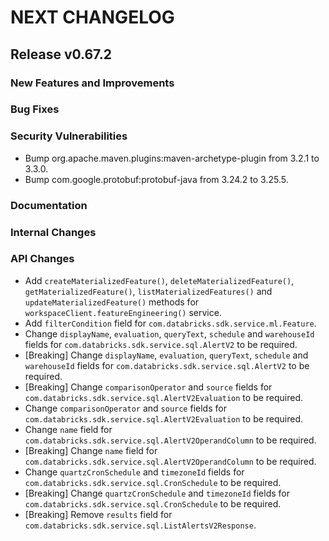 # NEXT CHANGELOG

## Release v0.67.2

### New Features and Improvements

### Bug Fixes

### Security Vulnerabilities

* Bump org.apache.maven.plugins:maven-archetype-plugin from 3.2.1 to 3.3.0.
* Bump com.google.protobuf:protobuf-java from 3.24.2 to 3.25.5. 

### Documentation

### Internal Changes

### API Changes
* Add `createMaterializedFeature()`, `deleteMaterializedFeature()`, `getMaterializedFeature()`, `listMaterializedFeatures()` and `updateMaterializedFeature()` methods for `workspaceClient.featureEngineering()` service.
* Add `filterCondition` field for `com.databricks.sdk.service.ml.Feature`.
* Change `displayName`, `evaluation`, `queryText`, `schedule` and `warehouseId` fields for `com.databricks.sdk.service.sql.AlertV2` to be required.
* [Breaking] Change `displayName`, `evaluation`, `queryText`, `schedule` and `warehouseId` fields for `com.databricks.sdk.service.sql.AlertV2` to be required.
* [Breaking] Change `comparisonOperator` and `source` fields for `com.databricks.sdk.service.sql.AlertV2Evaluation` to be required.
* Change `comparisonOperator` and `source` fields for `com.databricks.sdk.service.sql.AlertV2Evaluation` to be required.
* Change `name` field for `com.databricks.sdk.service.sql.AlertV2OperandColumn` to be required.
* [Breaking] Change `name` field for `com.databricks.sdk.service.sql.AlertV2OperandColumn` to be required.
* Change `quartzCronSchedule` and `timezoneId` fields for `com.databricks.sdk.service.sql.CronSchedule` to be required.
* [Breaking] Change `quartzCronSchedule` and `timezoneId` fields for `com.databricks.sdk.service.sql.CronSchedule` to be required.
* [Breaking] Remove `results` field for `com.databricks.sdk.service.sql.ListAlertsV2Response`.
